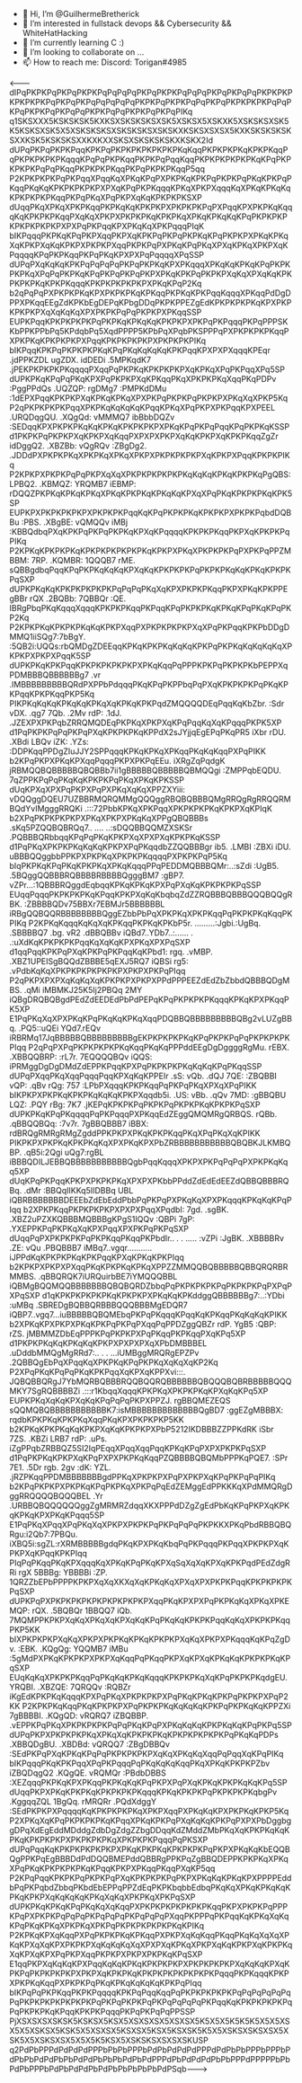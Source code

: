 - 👋 Hi, I’m @GuilhermeBretherick
- 👀 I’m interested in fullstack devops && Cybersecurity && WhiteHatHacking
- 🌱 I’m currently learning C :)
- 💞️ I’m looking to collaborate on ...
- 📫 How to reach me:  Discord: Torigan#4985

<!---
GuilhermeBretherick/GuilhermeBretherick is a ✨ special ✨ repository because its `README.md` (this file) appears on your GitHub profile.
You can click the Preview link to take a look at your changes.
--->

<!---
Não desconsidero nenhuma tése por mais absurda que seja, 
Mas pra uma tése ser considerada fato. Faz-se necessárias evidências.
E quanto mais absurda é a tése mais resolutas precisam ser as evidências\
--->
<--- dIPqPKPKPqPKPqPKPKPqPqPqPqPKPqPKPKPqPqPqPKPqPKPqPqPKPKPKPKPKPKPKPqPKPqPKPqPqPqPqPqPKPKPqPKPKPqPqPKPqPKPKPKPKPqPqPKPqPKPKPqPKPqPqPKPKPqPqPKPKPqPKPqPIKq
q1SKSXXX5KSKSKSK5KXKSXSKSKSKSXSK5XSKSX5XSKXK5XSKSKSXSK5K5KSKSXSK5X5XSKSKSKSXSKSKSKSXSKSKXKSKSXSXSX5KXKSKSKSKSKSXXKSK5KSKSKSXXKXKXXSKSXSKSKSKSKXKSKX2Id
dUPqPKPqPKPKPqqKPKPqPKPKPKPKPKPKPKqKqqPKPKPKPKqKPKPKqqPqPKPKPKPKPKqqqKPqPqPKPKqqPKPKPqPqqKqqPKPKPKPKPKPKqKPqPKPKPKPKPqPqPKqqPKPKPKPKqqPKPqPKPKPKqqP5qq
P2KPKPKPKPqPKPqqXPqqKqXPKqKPqPXPKPKqKPKPqPKPKPqPKqKPKPqPKqqPKqKqKPKPKPKPKPXPXqKPqPKPKqqqKPKqXPKPXqqqKqXPKqKPKqKqKPKPKPKPKqqPKPqPKqXPqPKPXqKqKPKPKPKSXP
dUqqPKqXPKqXPKPKqqPKPKqKqKPKPKPXPKPKPKPqPXPqqKPXPKPKqKqqqKqKPKPKPKqqPXqKqXPKPXPKPKPKqKPKPKqXPKqKPKqKqKPqPKPKPKPKPKPKPKPKPXPXPqPKPqqKPXPKqKqXPKPqqqPIqK
bIKPqqqPKPKqKPqPKPXqqPKPXqKPKPqPKPqPKPKqKPqPKPKPXPKqKPKqXqKPKPXqKqKPKPXPKPKPXqqPKPKPqPXPKqKPqPKqXPXqKPKqXPKPXqKPqqqqKPqPKPKqqPKPqPKqKPXPXPqPqqqqXPqSSP
dUPqPXqKqKqKPKPqPqPqPqPKPqPKPKqKPXPKqqqXPKqKqKPKqKPqPKPKPKPKqXPqPqPKPKqKPqPKPqPKPqPKPXPKqKPKPqPKPKPXqKqXPXqKqKPKPKPKPKqKPKPKqqqKPKPKPKPKPKPXPKqKPqP2Kq
b2qPqPqPXPKPKPKqKPXPKPKPKqKPKqqPKPKqKPKPqqKqqqXPKqqPdDgDPPXPKqqEEgZdKPKbEgDEPqKPbgDDqPKPKPPEZgEdKPKPKPKPKqKPXPKPKPKPKPXqXqKqKqXPXPKPKPqPqPKPKPXPKqqSSP
EUPKPqqKPKPKPKPKPqPKPKqKPKqKqKPKPKPXPKPqPKPqqqPKPqPPPSKKbPPKPPbPq5KPdqbPq5XqdPPPP5KPbPqXPqbPKSPPPqPXPKPKPKPKqqPXPKPKqKPKPKPKPXPqqKPKPKPKPKPXPKPKPKPIKq
bIKPqqKPKPqPKPKPKPKqKPqPKqKqKqKqKPKPqqKPXPXPXqqqKPEqr  .jdPPKZDL   ugZDX.  idDEDi  .5MPKqdK7  .jPEKPKPKPKPKqqqqPXqqPqPKPKqKPKPKPKPXqKPKqXPqPKPqqXPq5SP
dUPKPKqKPqPqPKqKPXPqPKPKPXqKPKqqPKqXPKPKPKqXqqPKqPDPv  :PggPPdQs  .UQZQP:  rgDMg7  :PMPKdDMu  :1dEPXPqqKPKPKPXqKPKqKPKqXPXPKPqPKPKPqPKPKPXPKqXqXPKP5Kq
P2qPKPKPKPKPqqXPKPKqKqKqKqKPqqKPKqXPqPKPXPKPqqKPXPEEL  .URQDqgQU. .XQgQd:  vMMMQ7  ibBbbDQZv  :SEDqqKPXPKPKPKqKqKPKqKPKPKPKPXPKqKPqPKPqPqqKPqPKPKqKSSP
d1PKPKPqPKPKPXqKPKPXqKqqPXPXPXPKPXqKqKPKPXqKPKPKqqZgZr   idDggQ2. .XBZBb:  vQgRQv  :ZBgDg2.  .JDDdPXPKPKPKqXPKPKqXPKqXPKPXPKPKPKPKPXqKPKPXPqqKPKPKPIKq
P2KPKPXPKPKPqPqPKPXqXqXPKPKPKPKPKPKqKqKqKPKqKPKPKqPgQBS:   LPBQ2. .KBMQZ:  YRQMB7  iEBMP:   rDQQZPKPKqKPKqKPKqXPKqKPKPKqKPKqKqKPXqXPqPKqKPKPKPKqKPK5SP
EUPKPXPKPKPKPKPXPKPKPKPqqKqKPqPKPKPKqKPKPKPXPKPKPqbdDQBBu   :PBS. .XBgBE:  vQMQQv  iMBj   :KBBQdbqPXqKPKPqPKPqPKPKqKPXqKPqqqqKPKPKPKqqPKPXqKPKPKPqPIKq
P2KPKqKPKPKPKqKPKPKPKPKPKPKqKPKPXPKqXPKPKPKPqPXPKPqPPZMBBM:  7RP. .KQMBR:  1QQQB7  rME.  sQBBgdbqPqqKPqPKPKqKqKqKPXqKqKPKPKPKPqPKPKPKqKqKPKqKPKPKPqSXP
dUPKPKqKqKPKPKPKPKPKPqPqPqPKqXqKPXPKPKPKqqPKPXPKqKPKPPEgBBr  rQX  .2BQBb:  7QBBQr  :QE.  IBRgPbqPKqKqqqXqqqKPKPKPKqqPKPqqKPqPKPKPKqKPKqKPqPKqKPqPKP2Kq
P2KPKPKqKPKPKPKqKqKPKPXqqPXPKPKPKPKPXqXPqPKPqqKPKPbDDgDMMQ1iiSQg7:7bBgY.    :5QB2i:UQQs:rbQMDgZDEEqqKPKqKPKPKqKqKqKPKPqPKPKqKqKqKqKqXPKPKPXPKPXPqqK5SP
dUPKPKqKPKPqqKPKPKPKPKPKPXPKqKqqPqPPPKPKPqPKPKPKbPEPPXqPDMBBBQBBBBBBg7  .vr  .IMBBBBBBBBBQRdPXPPbPdqqqPKqKPqPKPPbqPqPXqKPKPKPKPqPKqKPKPqqKPKPKqqPKP5Kq
PIKPKqKqKqKPKqKqKPKqXqKPKqKPKPqdZMQQQQDEqPqqKqKbZbr.   :Sdr  vDX. .qg7  7Qb. .2Mv  rdP: .1dJ.   .JZEXPXPKPqbZRRQMQDEqPKPKqXPKPXqKPqPqqKqXqKPqqqPKPK5XP
d1PqPKPKPqPqPKPqPXqKPKPKPKqKPPdX2sJYjjqEgEPqPKqPR5     iXbr  rDU. .XBdi      LBQv  iZK: .YZs:    :DDPKqqPPDgZIuJJY2SPPqqqKPKqKPKqXPKqqPKqKqKqqPXPqPIKK
b2KPqPKPXPKqKPXqqPqqqPKPXPKPqEEu.      iXRgZqPqdgK   jRBMQQBQBBBBBQBQBBb7ii1gBBBBBQBBBBBQBMQQgi  :ZMPPqbEQDU.      7qZPPKPqPqPKqKqKPKPKPqPKqXPKqKPKSSP
dUqKPXqXPXPqPKPXPqPXPKqXqKqXPPZXYiii:    vDQQggDQEU7UZBBRMQRQMMgQQQggRBQBQBBBQMgRRQgRgRRQQRMBQdYvIMgggRRQKi   .:::72PbbKPKqXPKPqqXPKPKPKPKqKPKPXqKPIqK
b2XPqPKPKPKPKPXPKqXPKPXPKqKqXPPgQBQBBBs   .sKq5PZQQBQBRQq7..            ....           ..:sDQQBBQQMZXSKSr   .PQBBBQRbbqqKPqPqPKqKPKPXqXPXPXqKPKPKqKSSP
d1PqPKqXPKPKPKqKqKqKPKPXPqPKqqdbZZQQBBBgr      ib5. .LMBI                                 :ZBXi  iDU.      uBBBQQggbbPPKPXPKPKqXPKPKPKqqqqPXPKPKPqP5Kq
bIqPKPKqKPqPKqKPKPKqXPKqKqqqPPqPEDDMQBBBQMr:..:sZdi :UgB5. .5BQggQQBBBRQBBBBRBBBBQgggBM7  :gBP7. vZPr...:1QBBBRQggdEqbqqKPKqKPKqKPXPqPXqKqKPKPKPKPqSSP
EUqqPqqqPKPKPKPKqKPqqKPKPXqKqKbqbqZdZZRQBBBQBBBQQQBQQgRBK. :ZBBBBQDv75BBXr7EBMJr5BBBBBBL  iRBgQQBQQRBBBBBBBBQggEZbbPbPqXPKPKqXPKPKqqPqPKPKPKqKqqPKPIKq
P2KPKqKqqqKqKqXqKPKqqPKPKqKPKbP5r.   .........:Jgbi.:UgBq. .SBBBBQ7  .bg.  vR2  .dBBQBBv  iQBd7..YDb7..:...... . .:uXdKqKPKPKPKPqqKqXqKqKPXPKqXPXPqSXP
d1qqPqqKPKPqPXqKPKPqPKPqqKqKPbd1:              rgq. .vMBP. .XBZ1UPEISgBQQdZBBBE5qEXJ5RQ7  iQBSi  rg5:             .vPdbKqKqXPKPKPKPKPKPKPXPKPXPKPqPIqq
P2qPKPXPXPXqKqKqXqKPKPKPXPKPXPPdPPPEEZdEdZbZbbdQBBBQDgMBS. .qMi  iMBMKJ25K5Ij2PBQq   2MY  iQBgDRQBQBgdPEdZdEEDEdPbPdPEPqKPqPKPKPKPKqqqKPKqKPXPKqqPK5XP
E1PqPKqXqXPXPKqKPqPKqKqKPKqXqqPDQBBQBBBBBBBBBQBg2vLUZgBBq. .PQ5::uQEi          YQd7.rEQv  iRBRMq17JqBBBBBQBBBBBBBBBgEKPKPKPKPKqKPqPKPKPqPqPKPKPKPKPIqq
P2qPqPXPqPKPKPKPKPKqKqqPKqKqPPPddEEgDgDggggRgMu.     rEBX. .XBBQQBRP:  :rL7r.  7EQQQQBQv  iQQS:     iPRMggDgDgDMdZdEPPKPqqKPXPqPKPKPKPKqKqKqKPqPKqqSSP
dUPqPXqqPKqXqqPqqqPqqKPXqKqKPPEIr               .sS:  vQb. .dQJ  7QE: :ZBQBBI  vQP: .qBv  rQg:  757               :LPbPXqqqKPKPKqqPqPKPqPKqXPXqXPqPIKK
bIKPKPXPKPKqKPKPKqKqKqKPKPXqqdb5i.              .US:  vBb. .qQv  7MD: :gBBQBU  LQZ: .PQY  rBg:  7K7               .jKEPqKPKPKPqPKPKPqPKPKPKqKPKPKPqSXP
dUPKPKqKPqPKqqqqPqPKPqqqPXPKqqEdZEggQMQMRgQRBQS.     rQBb. .qBBQQBQq:  :7v7r.  7gBBQBBB7  iBBX:     rdBRQgRMRgRMgZgddPPKPKPXPKqKPKPKqqPKqXPqPKqXqKPIKK
PIKPKPXPKPKqKPKPKqKqXPXPKqKPXPbZRBBBBBBBBBBBQBQBKJLKMBQBP. .qB5i:2Qgi          uQg7:rgBL  iBBBQDILJEBBQBBBBBBBBBBBQgbPqqKqqqXPKPXPKPqPqPqPXPKPKqKqq5XP
dUqKPqPKPqqKPKPXPKPKPKqXPXPXPKbbPPddZdEdEdEEZdQBBQBBBRQBq. .dMr  :BBQqIIKKq5IIDBBq   UBL  iQBRBBBBBBBDEEEbZdEbEddPbbPqPKPqPXPKqKqXPXPKqqqKPKqKqKPqPIqq
b2XPKPKqqPKPKPKPKPXPXPXPqqXPqdbI:              7gd. .sgBK. .XBZ2uPZXKQBBBMQBBBgKPgS1IQQv  :QBPi  7gP:             .YXEPPKPqPKPKqXqKPXPqqXPXPKPqPKPqSXP
dUqqPqPXPKPKPKPqPKPKqqPKqqPKPbdIr.. . . ..... :vZPi :JgBK. .XBBBBRv  .ZE:  vQu  .PBQBBB7  iMBq7..vgqr...........  iJPPdKqKPKPKPKqKPKPqqKPXqKPKqKPKPIqq
b2KPKPXPKPXPXqqPKqKPKPKqKPKqXPPZZMMQQBQBBBBBQBBQRQRBRMMBS. .qBBQRQK7iURQuirbBE7iYMQQQBBL  iQBMgBQQMQQBBBBBBBQBQBQRDZbbqPqPKPKPKPKPqPKPKPKPqPXPqPXPqSXP
d1qKPKPKPKPKPKqKPKPKPXPKqKqKPKddggQBBBBBBg7:..:YDbi :uMBq  .SBREDgBQBBQRBBBQQQBBBMgEDQR7  iQBP7..vgq7...iuBBBBBQBQMEbqPKPqPKqqqKPqqKqKPKqqPKqKqKqKPIKK
b2XPKqKPXPKPXPKqKPKPqPKPqPXqqPqPPDZggQBZr      rdP.  YgB5                                 :QBP:  rZS.      jMBMMZDbEqPPPKPqPKPKPXPqPKqqPKPKqqPXqKPq5XP
d1PKPKPKqKqKPKqKqKPKPXPXPXPXqXPbDMBBBEL   .uDddbMMQgMgRRd7:..           . .           ...iUMBggMRQRgEPZPv   .2QBBQgEbPqXPqqKqXPKPKqKPqPKPKqXqKqXqKP2Kq
P2XPqPKqKPqPqPKqKPKPqqXqKPXqKPPXvi:::.   JQBQBBQRgJ7YbMQRBQBBBRQQBQQRQBBBBBBQBQQQBQBRBBBBBQQQMKY7SgRQBBBBZi   .:::r1KbqqXqqqKPKPKqXPKPKPKqKPXqKqKPq5XP
EUPKPKqXqKqKPXqKqKPqPqPqPKPXPPZJ.      rgBBQMEZEQS   sQQMQBQBBBBBBBBBBBK7:isMBBBBBBBBBBBBBQgBD7  :ggEZgMBBBX:      rqdbKPKPKqKPKPKqXqqPKqKPXPKPKPKP5KK
b2KPKqKPKPKqKqKPKPXqKqKPKPKPXPbP5212IKDBBBZZPPKdRK     iSbr  7ZS. .KBZi      LRB7  rdP: .uPs.    iZgPPqbZRBBQZ5SI2IqPEqqXPqqXqqPqqKPKqKPqPXPXPKPKPqSXP
d1PqPKPKqKPKPXqKPqPXPXPKPKqKqqPZQBBBBQBQMbPPPKqPQE7.   :SPr  7E1. .5Dr  rgb.  2gv  :dK:  YZL.   .jRZPKqqPPDMBBBBBBBgdPPKqXPKPKPXPqPXPKPXqKPqPKPqPqPIKq
b2KPqPKPKPXPKPKqKPqPKPKqXPKPqPqEdZEMggEdPPKKKqXPdMMQRgDggRRQQQQBQQQBEL  .Yr  .URBBQBQQQQQQggZgMRMRZdqqXKXPPPdDZgZgEdPbKqKPqPKPXqKPKqKPKqKPXPKqKPqqq5SP
E1PqPKqXPqqXPqPKqXqXPKPXPKPKPqPKPqPqPqPKPKKXPKqPbdRBBQBQRgu:i2Qb7:7PBQu.    iXBQ5i:sgZL:rXRMBBBBBgdqPKqKPXPKqKbqPqPKPqqqPKPqqXPKPKPXqKPKPXqKPqqKPKPIqq
PIqPqPKqqPKqKPXqqqKqXPKqKPqPKqKPXqSqXqXqKPXqKPKPqdPEdZdgRRi  rgX   5BBBg:  YBBBBi  :ZP.  1QRZZbEPbPPPPKPKPXqXqXKXqXqKPKqKqXPXqXPXPKPKPqqKPKPKPKPKPqSXP
dUPKPqPXPKPKPKPKPKPKPKPKPKPXqqPKqKPXPXPqPKPKqKqXPKqXPKEMQP:  rQX. .5BQBQr  1BBQQ7  iQb.  7MQMPPKPKPXqKqXPKqXqKPXqKqKPqPKqKqKPKPKPqqKqKqXPKPKPKqqPKP5KK
bIXPKPKPKPXqKqXPKPXPKPKqKPKqKPKPKPXqKqXPKPXPKqqqKqKPqZgDv.  :EBK. .KQgQg:  YQQMB7  iMBu   :5gMdPXPKqKPKPKPXPKPXqKqqPqPKqqPKPXqKPXqKPKqKqKPKPKPKqKPqSXP
EUqKqKqXPKPKPKqqPqPKqKqKPKqKqqqKPKPKPKqXqKPqPKPKPKqdgEU.   YRQBI. .XBZQE:  7QRQQv  :RQBZr   iKgEdKPKPKqKqqqKPXPqPKqXPKPKPKPXPqPKqKPKqKPKPqPKPKPXPqP2KK
P2KPKPKqKqqPKqKPKPKPXPqPKPKPKqKqKqKqKPKPqPKPKqKqKPPZXi   7gBBBBI. .KQgQD:  vRQRQ7  iZBQBBP.  .vEPPKPqPKqXPKPKPKPKPqPqPKqKPqPXPKqKqKqKPKPKqKqKPqPKPq5SP
dUPqPKPXPKPKPKPKqXPKqXqKPKPKPKqKPKPKPKPKPKPqPKqKqPDPs  .XBBQDgBU. .XBDBd:  vQRQQ7  :ZBgDBBQv  :SEdPKPqPXqKPKqKPqPqPKPKPKPKPXqKqXPKqKqXqqPqPqqXqKPqPIKq
bIKPqqqPKqKPKPqqXPqPKPqqqPqPKqKqKqKqqPKqXPKqKPKPKPZbv  iZBQDqgQ2  .KQgQE.  vRQMQr  :PBdbDBBS  :XEZqqqPKPKqKPXPKqqPKPKqKqKPqPKPXPqPXqKPKqKPKPKqKqKPq5SP
dUqqPKPXPKqKPKPKqKPKPKPKPKqqqKPKqKPKPKPqPKPKPKPKqbgPv  .KggqqZQL   1BgQq.  rMRQRr  .PQdXdggY  :SEdPKPKPXPqqqqKqKPKPKPKPKqXPKPXqqPXPKqKqKPXPKPKqKPKP5Kq
P2XPKqXqKPqPKPKPKPKqKPqqXPKqKPKPqPXqKqKqKPKPqPXPXPbDggbggDPqXdEgEddMDddgZdbDgZdgZZbgDDqqKdZMddZMbPKqXqKPKPKqKqKPKqKPKPKPKPXPKPKPKPKqXPKPKPKPqqqPqPKSXP
dUPqPqqKqKPKPKPKPKPKPXPKqKPKPKqKPKPKPKPqPKPXPKqKqKbEQQBQgPPKPqEgBBBDdPdDQQBMEPddQBBRgPPKPqZgBBQDEPPKPKPKqXPKqXPqPKqKPKPKPKPKqKPqqKPKPXPKqqPKqqPXqKP5qq
P2KPqPqqKPKPKPqPKPKPqPXqKPKPKPKPqPKPXPKqKqKPKqKPXPPPPEddbPqPKPqbdZbbqPKbdEbEPPqPPZdEqPKPKbqbbEdbqPKqKqXPKqKPKqKqKPKqKPKPXqKqKqKqKPKqXqKqXPKPKqXPKPqSXP
dUPKPKqKPKqKPqPKqKqXqKqqPXPKPKPKPKPKPKPKqqPKPXPKPKPqPPPKPqPXPKPKPqPqPqPKPqPqPqPKPqPqPqPXqqPKPPPqPKPqqKqKPKqXqKqKPqPKqKPKqXPKPKqXPKPqPKPKPKPKPKPKqKPIKq
P2KPKqKPXqKqqPXPqPKPKPKqKPKqqPXPKPXqKqKqqPKqqPKqKqXqXqXPKqKPXqXqKPXPKPKPXqKqKqKqXqXPXPXqKPKqXPKPXqKqKPKPXqKPKPKqXqKPXqKPXPqPKPXqqPKPKPXPKPXPKPKqKPqSXP
E1qqPKPXqKqKqKPXPqqKqKqKPKqKPKPKPKPXPKPKPKPKPXqKqKqKPXqKPKPqPKPKPKPKPXPKPXqKPKPKqKPKPKPKPKPKPKPKPqqqPKPKqqqKPKPXPKPKqKqqPXPKPKPqPKqKPKqKqKqKqKPKPqPIqq
bIKPqPqPKPKqqPKPKPqqqqKPKPqPqqKqqPqPKPKPKPKPKPqPqPqPqPqPqPqPKPKPKPKPKPKPKPqPKPqPKPKPqPKPqPqPqPqPKPqqKqKPKPKPKPKPqPqPKPKPKqKPqqKPKPKPqqqPKPqPKPqPqPPSSP
PjXSXSXSXSKSK5KSKSX5KSX5XSXSXSX5XSXSX5K5X5X5K5K5K5X5X5XSX5X5XSKSX5KSK5X5XSXSX5KSXSX5KSX5KSXSK5K5X5XSKSXSKSXSX5XSK5X5XSKSXSX5X5X5K5KSX5XSKSKSXSXSXSKUSP
q2PdPbPPPdPdPdPdPPPbPbPbPPPbPdPbPdPdPdPPPdPdPbPbPPPbPPPbPdPbPbPdPdPbPbPdPdPbPbPbPdPbPdPPPdPbPdPdPdPbPbPPPdPPPPPbPbPdPbPPPbPdPbPdPdPbPdPbPbPbPbPbPdPSqb--->
